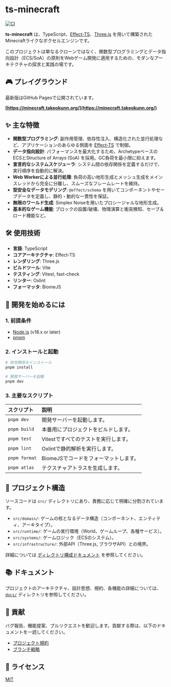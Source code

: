 # ts-minecraft

[![CI](https://github.com/takeokunn/ts-minecraft/actions/workflows/ci.yml/badge.svg)](https://github.com/takeokunn/ts-minecraft/actions/workflows/ci.yml)

**ts-minecraft** は、TypeScript、[Effect-TS](https://effect.website/)、[Three.js](https://threejs.org/) を用いて構築されたMinecraftライクなボクセルエンジンです。

このプロジェクトは単なるクローンではなく、関数型プログラミングとデータ指向設計（ECS/SoA）の原則をWebゲーム開発に適用するための、モダンなアーキテクチャの探求と実践の場です。

## 🎮 プレイグラウンド

最新版はGitHub Pagesで公開されています。

**[https://minecraft.takeokunn.org/](https://minecraft.takeokunn.org/)**

## ✨ 主な特徴

- **関数型プログラミング**: 副作用管理、依存性注入、構造化された並行処理など、アプリケーションのあらゆる側面を [Effect-TS](https://effect.website/) で制御。
- **データ指向設計**: パフォーマンスを最大化するため、ArchetypeベースのECSとStructure of Arrays (SoA) を採用。GC負荷を最小限に抑えます。
- **宣言的なシステムスケジューラ**: システム間の依存関係を定義するだけで、実行順序を自動的に解決。
- **Web Workerによる並行処理**: 負荷の高い地形生成とメッシュ生成をメインスレッドから完全に分離し、スムーズなフレームレートを維持。
- **型安全なデータモデリング**: `@effect/schema` を用いてコンポーネントやセーブデータを定義し、静的・動的な一貫性を保証。
- **無限のワールド生成**: Simplex Noiseを用いたプロシージャルな地形生成。
- **基本的なゲーム機能**: ブロックの設置/破壊、物理演算と衝突検知、セーブ＆ロード機能など。

## 🛠️ 使用技術

- **言語**: TypeScript
- **コアアーキテクチャ**: Effect-TS
- **レンダリング**: Three.js
- **ビルドツール**: Vite
- **テスティング**: Vitest, fast-check
- **リンター**: Oxlint
- **フォーマッタ**: BiomeJS

## 🚀 開発を始めるには

### 1. 前提条件

- [Node.js](https://nodejs.org/) (v18.x or later)
- [pnpm](https://pnpm.io/)

### 2. インストールと起動

```bash
# 依存関係をインストール
pnpm install

# 開発サーバーを起動
pnpm dev
```

### 3. 主要なスクリプト

| スクリプト    | 説明                                  |
| :------------ | :------------------------------------ |
| `pnpm dev`    | 開発サーバーを起動します。            |
| `pnpm build`  | 本番用にプロジェクトをビルドします。  |
| `pnpm test`   | Vitestですべてのテストを実行します。  |
| `pnpm lint`   | Oxlintで静的解析を実行します。        |
| `pnpm format` | BiomeJSでコードをフォーマットします。 |
| `pnpm atlas`  | テクスチャアトラスを生成します。      |

## 📂 プロジェクト構造

ソースコードは `src/` ディレクトリにあり、責務に応じて明確に分割されています。

- `src/domain/`: ゲームの核となるデータ構造（コンポーネント、エンティティ、アーキタイプ）。
- `src/runtime/`: ゲームの実行環境（World、ゲームループ、各種サービス）。
- `src/systems/`: ゲームロジック（ECSのシステム）。
- `src/infrastructure/`: 外部API（Three.js, ブラウザAPI）との境界。

詳細については [ディレクトリ構成ドキュメント](./docs/architecture/directory_structure.md) を参照してください。

## 📚 ドキュメント

プロジェクトのアーキテクチャ、設計思想、規約、各機能の詳細については、[`docs/`](./docs/README.md) ディレクトリを参照してください。

## 🙌 貢献

バグ報告、機能提案、プルリクエストを歓迎します。貢献する際は、以下のドキュメントを一読してください。

- [プロジェクト規約](./docs/project/conventions.md)
- [ブランチ戦略](./docs/project/branch-strategy.md)

## 📄 ライセンス

[MIT](./LICENSE)
